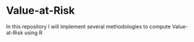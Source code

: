 # Value-at-Risk
In this repository I will implement several methodologies to compute Value-at-Risk using R
